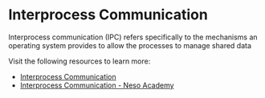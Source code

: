# Interprocess Communication

Interprocess communication (IPC) refers specifically to the mechanisms an operating system provides to allow the processes to manage shared data

Visit the following resources to learn more:

- [Interprocess Communication](https://www.geeksforgeeks.org/inter-process-communication-ipc/)
- [Interprocess Communication - Neso Academy](https://www.youtube.com/watch?v=dJuYKfR8vec)
